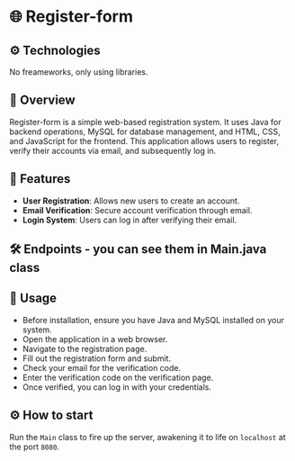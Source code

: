 # 🌐 Register-form

## ⚙️ Technologies
No freameworks, only using libraries.

## 🌟 Overview
Register-form is a simple web-based registration system. It uses Java for backend operations,
MySQL for database management, and HTML, CSS, and JavaScript for the frontend. 
This application allows users to register, verify their accounts via email, and subsequently log in.

## 🔧 Features
- **User Registration**: Allows new users to create an account.
- **Email Verification**: Secure account verification through email.
- **Login System**: Users can log in after verifying their email.

## 🛠️ Endpoints - you can see them in Main.java class 

## 🚀 Usage
 - Before installation, ensure you have Java and MySQL installed on your system.
 - Open the application in a web browser.
 - Navigate to the registration page.
 - Fill out the registration form and submit.
 - Check your email for the verification code.
 - Enter the verification code on the verification page.
 - Once verified, you can log in with your credentials.

## ⚙️ How to start
Run the `Main` class to fire up the server, awakening it to life on `localhost` at the port `8080`.

